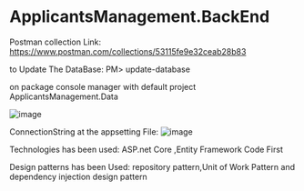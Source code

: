 # ApplicantsManagement.BackEnd

Postman collection Link: https://www.postman.com/collections/53115fe9e32ceab28b83

to Update The DataBase:
 PM> update-database

on package console manager with default project ApplicantsManagement.Data

![image](https://user-images.githubusercontent.com/95050832/148783540-97c2d3cf-9283-4c42-b780-5dfc7b848b17.png)

ConnectionString at the appsetting File:
![image](https://user-images.githubusercontent.com/95050832/148783809-6da88c17-4f4a-4858-94df-06c25eaa8adc.png)



Technologies has been used:
ASP.net Core ,Entity Framework Code First


Design patterns has been Used:
repository pattern,Unit of Work Pattern and dependency injection design pattern





